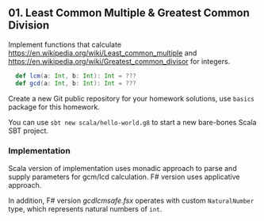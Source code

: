 ## 01. Least Common Multiple & Greatest Common Division

Implement functions that calculate https://en.wikipedia.org/wiki/Least_common_multiple and https://en.wikipedia.org/wiki/Greatest_common_divisor for integers.

```scala
  def lcm(a: Int, b: Int): Int = ???
  def gcd(a: Int, b: Int): Int = ???
```

Create a new Git public repository for your homework solutions, use `basics` package for this homework.

You can use `sbt new scala/hello-world.g8` to start a new bare-bones Scala SBT project.

### Implementation

Scala version of implementation uses monadic approach to parse and supply parameters for gcm/lcd calculation. F# version uses applicative approach.

In addition, F# version *gcdlcmsafe.fsx* operates with custom `NaturalNumber` type, which represents natural numbers of `int`.
